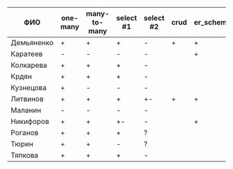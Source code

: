 | **ФИО**    | one-many | many-to-many | select #1 | select #2 | crud | er_schema | deploy |
|------------|----------|--------------|-----------|-----------|------|-----------|--------|
| Демьяненко | +        | +            | +         | -         | +    | +         |        |
| Каратеев   | -        | -            | -         | -         |      | +         |        |
| Колкарева  | +        | +            | +         | -         |      |           |        |
| Крдян      | +        | +            | +         | -         |      |           |        |
| Кузнецова  | +        | -            | -         | -         |      |           |        |
| Литвинов   | +        | +            | +         | +-        | +    | +         | +      |
| Маланин    | -        | -            | -         | -         |      |           |        |
| Никифоров  | +        | +            | +-        | -         |      | +         |        |
| Роганов    | +        | +            | +         | ?         |      |           |        |
| Тюрин      | +        | +            | -         | ?         |      |           |        |
| Тяпкова    | +        | +            | +         | -         |      |           |        |
